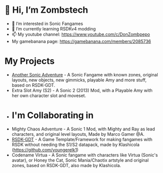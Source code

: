 # 👋 Hi, I’m Zombstech
- 👀 I’m interested in Sonic Fangames
- 🌱 I’m currently learning RSDKv4 modding
- 📫 My youtube channel: https://www.youtube.com/c/DonZombpepo
- My gamebanana page: https://gamebanana.com/members/2085736
# My Projects
* [Another Sonic Adventure](https://github.com/DonZombpepoGames/Another-Sonic-Adventure/) - A Sonic Fangame with known zones, original layouts, new objects, new gimmicks, playable Amy and more stuff, based on RSDK-GDT.
* Extra Slot Amy (S2) - A Sonic 2 (2013) Mod, with a Playable Amy with her own character slot and moveset.
* # I'm Collaborating in
* Mighty Chaos Adventure - A Sonic 1 Mod, with Mighty and Ray as lead characters, and original level layouts, Made by Marco Gamer @A.
* [RSDK-GDT](https://github.com/youngerelk1/RSDK-GDT) - A Game Template/Framework for making fangames with RSDK without needing the S1/S2 datapack, made by Klashicola (https://github.com/youngerelk1)
* Codename Virtua - A Sonic fangame with characters like Virtua (Sonic's avatar), or Honey the Cat, Sonic Mania/Chaotix artstyle and original zones, based on RSDK-GDT, also made by Klashicola.

<!---
DonZombpepoGames/DonZombpepoGames is a ✨ special ✨ repository because its `README.md` (this file) appears on your GitHub profile.
You can click the Preview link to take a look at your changes.
--->
